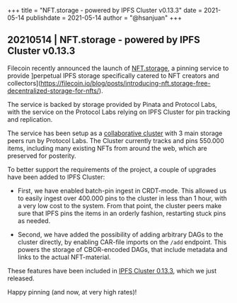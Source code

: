 +++
title = "NFT.storage - powered by IPFS Cluster v0.13.3"
date = 2021-05-14
publishdate = 2021-05-14
author = "@hsanjuan"
+++

## 20210514 | NFT.storage - powered by IPFS Cluster v0.13.3

Filecoin recently announced the launch of [NFT.storage](https://nft.storage),
a pinning service to provide ]perpetual IPFS storage specifically catered to
NFT creators and
collectors](https://filecoin.io/blog/posts/introducing-nft.storage-free-decentralized-storage-for-nfts/).

The service is backed by storage provided by Pinata and Protocol Labs, with
the service on the Protocol Labs relying on IPFS Cluster for pin tracking and
replication.

The service has been setup as a
[collaborative cluster](https://collab.ipfscluster.io) with 3 main storage
peers run by Protocol Labs. The Cluster currently tracks and pins 550.000 items,
including many existing NFTs from around the web, which are preserved for posterity.

To better support the requirements of the project, a couple of upgrades have
been added to IPFS Cluster:

* First, we have enabled batch-pin ingest in CRDT-mode. This allowed us to
  easily ingest over 400.000 pins to the cluster in less than 1 hour, with a
  very low cost to the system. From that point, the cluster peers make sure
  that IPFS pins the items in an orderly fashion, restarting stuck pins as needed.

* Second, we have added the possibility of adding arbitrary DAGs to the
  cluster directly, by enabling CAR-file imports on the `/add` endpoint. This
  powers the storage of CBOR-encoded DAGs, that include metadata and links to
  the actual NFT-material.

These features have been included in
[IPFS Cluster 0.13.3](https://github.com/ipfs/ipfs-cluster/blob/master/CHANGELOG.md),
which we just released.

Happy pinning (and now, at very high rates)!
